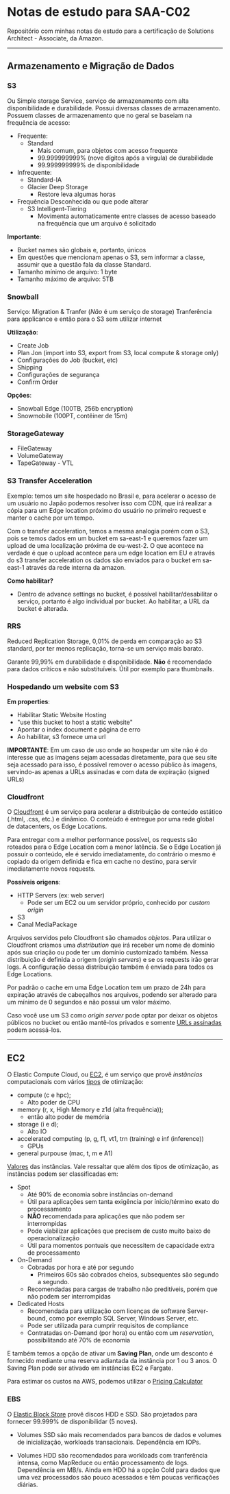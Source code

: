 # Notas de estudo para SAA-C02

Repositório com minhas notas de estudo para a certificação de Solutions Architect - Associate, da Amazon.

---
## Armazenamento e Migração de Dados
### S3

Ou Simple storage Service, serviço de armazenamento com alta disponibilidade e durabilidade. Possui diversas classes de armazenamento. Possuem classes de armazenamento que no geral se baseiam na frequência de acesso:

* Frequente:
  * Standard
    * Mais comum, para objetos com acesso frequente
    * 99.999999999% (nove dígitos após a vírgula) de durabilidade
    * 99.999999999% de disponibilidade
* Infrequente:
  * Standard-IA
  * Glacier Deep Storage
    * Restore leva algumas horas
* Frequência Desconhecida ou que pode alterar
  * S3 Intelligent-Tiering
    * Movimenta automaticamente entre classes de acesso baseado na frequência que um arquivo é solicitado

**Importante**:
* Bucket names são globais e, portanto, únicos
* Em questões que mencionam apenas o S3, sem informar a classe, assumir que a questão fala da classe Standard.
* Tamanho mínimo de arquivo: 1 byte
* Tamanho máximo de arquivo: 5TB

### Snowball

Serviço: Migration & Tranfer (_Não_ é um serviço de storage)
Tranferência para applicance e então para o S3 sem utilizar internet

**Utilização**:
* Create Job
* Plan Jon (import into S3, export from S3, local compute & storage only)
* Configurações do Job (bucket, etc)
* Shipping
* Configurações de segurança
* Confirm Order


**Opções**: 
* Snowball Edge (100TB, 256b encryption)
* Snowmobile (100PT, contêiner de 15m)	

### StorageGateway
* FileGateway
* VolumeGateway
* TapeGateway - VTL
	
### S3 Transfer Acceleration

Exemplo: temos um site hospedado no Brasil e, para acelerar o acesso de um usuário no Japão podemos resolver isso com CDN, que irá realizar a cópia para um Edge location próximo do usuário no primeiro request e manter o cache por um tempo.

Com o transfer acceleration, temos a mesma analogia porém com o S3, pois se temos dados em um bucket em sa-east-1 e queremos fazer um upload de uma localização próxima de eu-west-2. O que acontece na verdade é que o upload acontece para um edge location em EU e através do s3 transfer acceleration os dados são enviados para o bucket em sa-east-1 através da rede interna da amazon.

**Como habilitar?**
* Dentro de advance settings no bucket, é possível habilitar/desabilitar o serviço, portanto é algo individual por bucket. Ao habilitar, a URL da bucket é alterada.

### RRS

Reduced Replication Storage, 0,01% de perda em comparação ao S3 standard, por ter menos replicação, torna-se um serviço mais barato.

Garante 99,99% em durabilidade e disponibilidade. **Não** é recomendado para dados críticos e não substituíveis. Útil por exemplo para thumbnails.

### Hospedando um website com S3

**Em properties**:
* Habilitar Static Website Hosting
* "use this bucket to host a static website"
* Apontar o index document e página de erro
* Ao habilitar, s3 fornece uma url

**IMPORTANTE**: Em um caso de uso onde ao hospedar um site não é do interesse que as imagens sejam acessadas diretamente, para que seu site seja acessado para isso, é possível remover o acesso público às imagens, servindo-as apenas a URLs assinadas e com data de expiração (signed URLs)

### Cloudfront

O [Cloudfront](https://docs.aws.amazon.com/AmazonCloudFront/latest/DeveloperGuide/Introduction.html) é um serviço para acelerar a distribuição de conteúdo estático (.html, .css, etc.) e dinâmico. O conteúdo é entregue por uma rede global de datacenters, os Edge Locations.

Para entregar com a melhor performance possível, os requests são roteados para o Edge Location com a menor latência. Se o Edge Location já possuir o conteúdo, ele é servido imediatamente, do contrário o mesmo é copiado da origem definida e fica em cache no destino, para servir imediatamente novos requests.

**Possíveis origens**:
* HTTP Servers (ex: web server)
  * Pode ser um EC2 ou um servidor próprio, conhecido por *custom origin*
* S3
* Canal MediaPackage

Arquivos servidos pelo Cloudfront são chamados *objetos*. Para utilizar o Cloudfront criamos uma *distribution* que irá receber um nome de domínio após sua criação ou pode ter um domínio customizado também. Nessa distribuição é definida a origem (*origin servers*) e se os requests irão gerar logs. A configuração dessa distribuição também é enviada para todos os Edge Locations.

Por padrão o cache em uma Edge Location tem um prazo de 24h para expiração através de cabeçalhos nos arquivos, podendo ser alterado para um mínimo de 0 segundos e não possui um valor máximo.

Caso você use um S3 como *origin server* pode optar por deixar os objetos públicos no bucket ou então mantê-los privados e somente [URLs assinadas](https://docs.aws.amazon.com/AmazonCloudFront/latest/DeveloperGuide/PrivateContent.html) podem acessá-los.

---
## EC2

O Elastic Compute Cloud, ou [EC2](https://aws.amazon.com/ec2/?nc1=h_ls), é um serviço que provê *instâncias* computacionais com vários [tipos](https://aws.amazon.com/ec2/instance-types/) de otimização:
* compute (c e hpc);
  * Alto poder de CPU
* memory (r, x, High Memory e z1d (alta frequência));
  * então alto poder de memória
* storage (i e d);
  * Alto IO
* accelerated computing (p, g, f1, vt1, trn (training) e inf (inference))
  * GPUs
* general purpouse (mac, t, m e A1)
  
[Valores](https://aws.amazon.com/ec2/pricing/) das instâncias. Vale ressaltar que além dos tipos de otimização, as instâncias podem ser classificadas em:
* Spot
  * Até 90% de economia sobre instâncias on-demand
  * Útil para aplicações sem tanta exigência por ínicio/término exato do processamento
  * **NÃO** recomendada para aplicações que não podem ser interrompidas
  * Pode viabilizar aplicações que precisem de custo muito baixo de operacionalização
  * Útil para momentos pontuais que necessitem de capacidade extra de processamento
* On-Demand
  * Cobradas por hora e até por segundo
    * Primeiros 60s são cobrados cheios, subsequentes são segundo a segundo.
  * Recomendadas para cargas de trabalho não preditíveis, porém que não podem ser interrompidas
* Dedicated Hosts
  * Recomendada para utilização com licenças de software Server-bound, como por exemplo SQL Server, Windows Server, etc.
  * Pode ser utilizada para cumprir requisitos de compliance
  * Contratadas on-Demand (por hora) ou então com um *reservation*, possibilitando até 70% de economia
  
E também temos a opção de ativar um **Saving Plan**, onde um desconto é fornecido mediante uma reserva adiantada da instância por 1 ou 3 anos. O Saving Plan pode ser ativado em instâncias EC2 e Fargate.

Para estimar os custos na AWS, podemos utilizar o [Pricing Calculator](https://calculator.aws/#/)

### EBS

O [Elastic Block Store](https://aws.amazon.com/pt/ebs/) provê discos HDD e SSD. São projetados para fornecer 99.999% de disponibilidar (5 noves). 

* Volumes SSD são mais recomendados para bancos de dados e volumes de inicialização, workloads transacionais. Dependência em IOPs.

* Volumes HDD são recomendados para workloads com tranferência intensa, como MapReduce ou então processamento de logs. Dependência em MB/s. Ainda em HDD há a opção Cold para dados que uma vez processados são pouco acessados e têm poucas verificações diárias.




